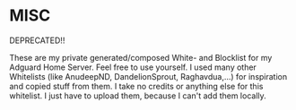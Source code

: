 # MISC

DEPRECATED!!

These are my private generated/composed White- and Blocklist for my Adguard Home Server. Feel free to use yourself.
I used many other Whitelists (like AnudeepND, DandelionSprout, Raghavdua,...) for inspiration and copied stuff from them. 
I take no credits or anything else for this whitelist. I just have to upload them, because I can't add them locally.
